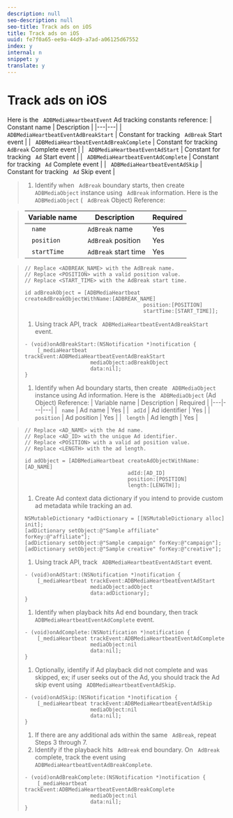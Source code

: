 ```yaml
---
description: null
seo-description: null
seo-title: Track ads on iOS
title: Track ads on iOS
uuid: fe7f0a65-ee9a-44d9-a7ad-a06125d67552
index: y
internal: n
snippet: y
translate: y
---
```


# Track ads on iOS

Here is the ` ADBMediaHeartbeatEvent` Ad tracking constants reference: 
|  Constant name  | Description  |
|---|---|
|  ` ADBMediaHeartbeatEventAdBreakStart`  | Constant for tracking ` AdBreak` Start event  |
|  ` ADBMediaHeartbeatEventAdBreakComplete`  | Constant for tracking ` AdBreak` Complete event  |
|  ` ADBMediaHeartbeatEventAdStart`  | Constant for tracking ` Ad` Start event  |
|  ` ADBMediaHeartbeatEventAdComplete`  | Constant for tracking ` Ad` Complete event  |
|  ` ADBMediaHeartbeatEventAdSkip`  | Constant for tracking ` Ad` Skip event  |


>1. Identify when ` AdBreak` boundary starts, then create ` ADBMediaObject` instance using ` AdBreak` information.
>   Here is the ` ADBMediaObject` ( ` AdBreak` Object) Reference: 

>   |  Variable name  | Description  | Required  |
>   |---|---|---|
>   |  ` name`  | ` AdBreak` name  | Yes  |
>   |  ` position`  | ` AdBreak` position  | Yes  |
>   |  ` startTime`  | ` AdBreak` start time  | Yes  |

>
>   ```
>   // Replace <ADBREAK_NAME> with the AdBreak name. 
>   // Replace <POSITION> with a valid position value. 
>   // Replace <START_TIME> with the AdBreak start time. 
>    
>   id adBreakObject = [ADBMediaHeartbeat createAdBreakObjectWithName:[ADBREAK_NAME] 
>                                         position:[POSITION]  
>                                         startTime:[START_TIME]]; 
>   
>   ```
>
>1. Using track API, track ` ADBMediaHeartbeatEventAdBreakStart` event.
>
>   ```
>   - (void)onAdBreakStart:(NSNotification *)notification { 
>       [_mediaHeartbeat trackEvent:ADBMediaHeartbeatEventAdBreakStart  
>                        mediaObject:adBreakObject  
>                        data:nil]; 
>   } 
>   
>   ```
>
>1. Identify when Ad boundary starts, then create ` ADBMediaObject` instance using Ad information.
>   Here is the ` ADBMediaObject` (Ad Object) Reference: 
>   |  Variable name  | Description  | Required  |
>   |---|---|---|
>   |  ` name`  | Ad name  | Yes  |
>   |  ` adId`  | Ad identifier  | Yes  |
>   |  ` position`  | Ad position  | Yes  |
>   |  ` length`  | Ad length  | Yes  |

>
>   ```
>   // Replace <AD_NAME> with the Ad name. 
>   // Replace <AD_ID> with the unique Ad identifier. 
>   // Replace <POSITION> with a valid ad position value. 
>   // Replace <LENGTH> with the ad length. 
>    
>   id adObject = [ADBMediaHeartbeat createAdObjectWithName:[AD_NAME] 
>                                    adId:[AD_ID] 
>                                    position:[POSITION] 
>                                    length:[LENGTH]]; 
>   
>   ```
>
>1. Create Ad context data dictionary if you intend to provide custom ad metadata while tracking an ad.
>
>   ```
>   NSMutableDictionary *adDictionary = [[NSMutableDictionary alloc] init]; 
>   [adDictionary setObject:@"Sample affiliate" forKey:@"affiliate"]; 
>   [adDictionary setObject:@"Sample campaign" forKey:@"campaign"]; 
>   [adDictionary setObject:@"Sample creative" forKey:@"creative"];
>   ```
>
>1. Using track API, track ` ADBMediaHeartbeatEventAdStart` event.
>
>   ```
>   - (void)onAdStart:(NSNotification *)notification { 
>       [_mediaHeartbeat trackEvent:ADBMediaHeartbeatEventAdStart  
>                        mediaObject:adObject  
>                        data:adDictionary]; 
>   } 
>   
>   ```
>
>1. Identify when playback hits Ad end boundary, then track ` ADBMediaHeartbeatEventAdComplete` event.
>
>   ```
>   - (void)onAdComplete:(NSNotification *)notification { 
>       [_mediaHeartbeat trackEvent:ADBMediaHeartbeatEventAdComplete  
>                        mediaObject:nil  
>                        data:nil]; 
>   }
>   ```
>
>1. Optionally, identify if Ad playback did not complete and was skipped, ex; if user seeks out of the Ad, you should track the Ad skip event using ` ADBMediaHeartbeatEventAdSkip`.
>
>   ```
>   - (void)onAdSkip:(NSNotification *)notification { 
>       [_mediaHeartbeat trackEvent:ADBMediaHeartbeatEventAdSkip  
>                        mediaObject:nil  
>                        data:nil]; 
>   } 
>   
>   ```
>
>1. If there are any additional ads within the same ` AdBreak`, repeat Steps 3 through 7.
>1. Identify if the playback hits ` AdBreak` end boundary. On ` AdBreak` complete, track the event using ` ADBMediaHeartbeatEventAdBreakComplete`.
>
>   ```
>   - (void)onAdBreakComplete:(NSNotification *)notification { 
>       [_mediaHeartbeat trackEvent:ADBMediaHeartbeatEventAdBreakComplete  
>                        mediaObject:nil  
>                        data:nil]; 
>   } 
>   
>   ```
>
